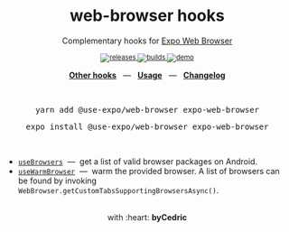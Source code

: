 <div align="center">
    <h1>web-browser hooks</h1>
    <p>Complementary hooks for <a href="https://docs.expo.io/versions/latest/sdk/webbrowser/">Expo Web Browser</a></p>
    <sup>
        <a href="https://github.com/bycedric/use-expo/releases">
            <img src="https://img.shields.io/github/release/byCedric/use-expo/all.svg?style=flat-square" alt="releases" />
        </a>
        <a href="https://github.com/bycedric/use-expo/actions">
            <img src="https://img.shields.io/github/workflow/status/byCedric/use-expo/Packages/master.svg?style=flat-square" alt="builds" />
        </a>
        <a href="https://exp.host/@bycedric/use-expo">
            <img src="https://img.shields.io/badge/demo-expo.io-lightgrey.svg?style=flat-square" alt="demo" />
        </a>
    </sup>
    <br />
    <p align="center">
        <a href="https://github.com/byCedric/use-expo#readme"><b>Other hooks</b></a>
        &nbsp;&nbsp;&mdash;&nbsp;&nbsp;
        <a href="https://github.com/byCedric/use-expo#usage"><b>Usage</b></a>
        &nbsp;&nbsp;&mdash;&nbsp;&nbsp;
        <a href="https://github.com/byCedric/use-expo/blob/master/CHANGELOG.md"><b>Changelog</b></a>
    </p>
    <br />
    <pre>yarn add @use-expo/web-browser expo-web-browser</pre>
    <pre>expo install @use-expo/web-browser expo-web-browser</pre>
    <br />
</div>

- [`useBrowsers`](./docs/use-browsers.md) &nbsp;&mdash;&nbsp; get a list of valid browser packages on Android.
- [`useWarmBrowser`](./docs/use-warm-browser.md) &nbsp;&mdash;&nbsp; warm the provided browser. A list of browsers can be found by invoking `WebBrowser.getCustomTabsSupportingBrowsersAsync()`.

<div align="center">
    <br />
    with :heart: <strong>byCedric</strong>
    <br />
</div>
